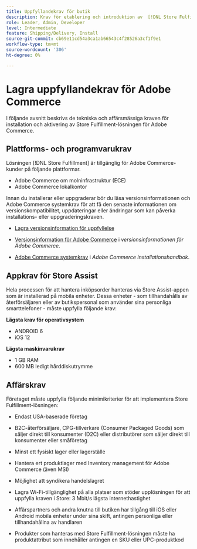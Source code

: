 ```yaml
---
title: Uppfyllandekrav för butik
description: Krav för etablering och introduktion av  [!DNL Store Fulfillment solution].
role: Leader, Admin, Developer
level: Intermediate
feature: Shipping/Delivery, Install
source-git-commit: cb69e11cd54a3ca1ab66543c4f28526a3cf1f9e1
workflow-type: tm+mt
source-wordcount: '306'
ht-degree: 0%

---
```


# Lagra uppfyllandekrav för Adobe Commerce

I följande avsnitt beskrivs de tekniska och affärsmässiga kraven för installation och aktivering av Store Fulfillment-lösningen för Adobe Commerce.

## Plattforms- och programvarukrav

Lösningen [!DNL Store Fulfillment] är tillgänglig för Adobe Commerce-kunder på följande plattformar.

- Adobe Commerce om molninfrastruktur (ECE)
- Adobe Commerce lokalkontor

Innan du installerar eller uppgraderar bör du läsa versionsinformationen och Adobe Commerce systemkrav för att få den senaste informationen om versionskompatibilitet, uppdateringar eller ändringar som kan påverka installations- eller uppgraderingskraven.

- [Lagra versionsinformation för uppfyllelse](release-notes.md)

- [Versionsinformation för Adobe Commerce](https://experienceleague.adobe.com/docs/commerce-operations/release/versions.html) i *versionsinformationen för Adobe Commerce*.

- [Adobe Commerce systemkrav](https://experienceleague.adobe.com/docs/commerce-operations/installation-guide/system-requirements.html) i *Adobe Commerce installationshandbok*.


## Appkrav för Store Assist

Hela processen för att hantera inköpsorder hanteras via Store Assist-appen som är installerad på mobila enheter. Dessa enheter - som tillhandahålls av återförsäljaren eller av butikspersonal som använder sina personliga smarttelefoner - måste uppfylla följande krav:

**Lägsta krav för operativsystem**

- ANDROID 6
- iOS 12

**Lägsta maskinvarukrav**

- 1 GB RAM
- 600 MB ledigt hårddiskutrymme

## Affärskrav

Företaget måste uppfylla följande minimikriterier för att implementera Store Fulfillment-lösningen:

- Endast USA-baserade företag

- B2C-återförsäljare, CPG-tillverkare (Consumer Packaged Goods) som säljer direkt till konsumenter (D2C) eller distributörer som säljer direkt till konsumenter eller småföretag

- Minst ett fysiskt lager eller lagerställe

- Hantera ert produktlager med Inventory management för Adobe Commerce (även MSI)

- Möjlighet att syndikera handelslagret

- Lagra Wi-Fi-tillgänglighet på alla platser som stöder upplösningen för att uppfylla kraven i Store: 3 Mbit/s lägsta internethastighet

- Affärspartners och andra knutna till butiken har tillgång till iOS eller Android mobila enheter under sina skift, antingen personliga eller tillhandahållna av handlaren

- Produkter som hanteras med Store Fulfillment-lösningen måste ha produktattribut som innehåller antingen en SKU eller UPC-produktkod
